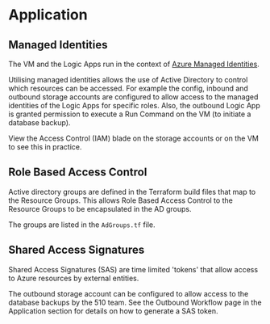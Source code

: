 # Application

## Managed Identities

The VM and the Logic Apps run in the context of [Azure Managed Identities](https://docs.microsoft.com/en-us/azure/active-directory/managed-identities-azure-resources/overview).

Utilising managed identities allows the use of Active Directory to control which resources can be accessed. For example the config, inbound and outbound storage accounts are configured to allow access to the managed identities of the Logic Apps for specific roles. Also, the outbound Logic App is granted permission to execute a Run Command on the VM (to initiate a database backup).

View the Access Control (IAM) blade on the storage accounts or on the VM to see this in practice.

## Role Based Access Control

Active directory groups are defined in the Terraform build files that map to the Resource Groups. This allows Role Based Access Control to the Resource Groups to be encapsulated in the AD groups.

The groups are listed in the `AdGroups.tf` file.

## Shared Access Signatures

Shared Access Signatures (SAS) are time limited 'tokens' that allow access to Azure resources by external entities.

The outbound storage account can be configured to allow access to the database backups by the 510 team. See the Outbound Workflow page in the Application section for details on how to generate a SAS token.
